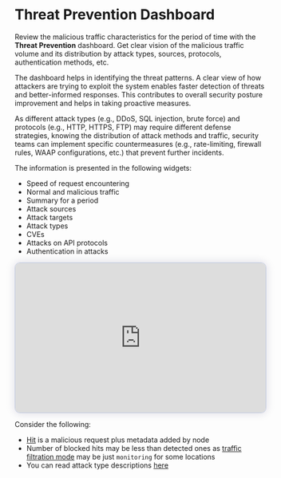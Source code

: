 # Threat Prevention Dashboard

Review the malicious traffic characteristics for the period of time with the **Threat Prevention** dashboard. Get clear vision of the malicious traffic volume and its distribution by attack types, sources, protocols, authentication methods, etc.

The dashboard helps in identifying the threat patterns. A clear view of how attackers are trying to exploit the system enables faster detection of threats and better-informed responses. This contributes to overall security posture improvement and helps in taking proactive measures.

As different attack types (e.g., DDoS, SQL injection, brute force) and protocols (e.g., HTTP, HTTPS, FTP) may require different defense strategies, knowing the distribution of attack methods and traffic, security teams can implement specific countermeasures (e.g., rate-limiting, firewall rules, WAAP configurations, etc.) that prevent further incidents.

The information is presented in the following widgets:

* Speed of request encountering
* Normal and malicious traffic
* Summary for a period
* Attack sources
* Attack targets
* Attack types
* CVEs
* Attacks on API protocols
* Authentication in attacks

<div>
  <script src="https://js.storylane.io/js/v1/storylane.js"></script>
  <div class="sl-embed" style="position:relative;padding-bottom:calc(55.04% + 25px);width:100%;height:0;transform:scale(1)">
    <iframe loading="lazy" class="sl-demo" src="https://wallarm.storylane.io/demo/atbicsvjibs7" name="sl-embed" allow="fullscreen" allowfullscreen style="position:absolute;top:0;left:0;width:100%!important;height:100%!important;border:1px solid rgba(63,95,172,0.35);box-shadow: 0px 0px 18px rgba(26, 19, 72, 0.15);border-radius:10px;box-sizing:border-box;"></iframe>
  </div>
</div>

Consider the following:

* [Hit](../../glossary-en.md#hit) is a malicious request plus metadata added by node
* Number of blocked hits may be less than detected ones as [traffic filtration mode](../../admin-en/configure-wallarm-mode.md) may be just `monitoring` for some locations
* You can read attack type descriptions [here](../../attacks-vulns-list.md)
